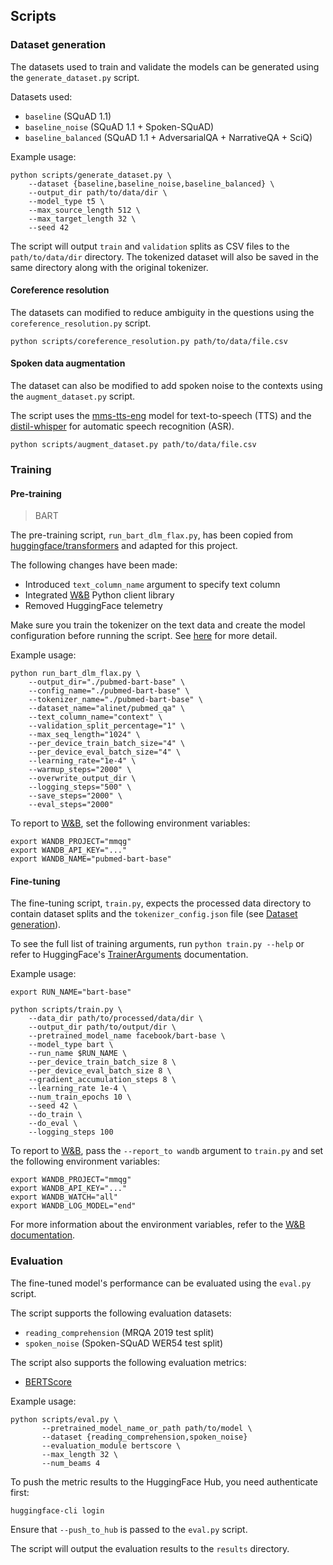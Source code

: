 ## Scripts

### Dataset generation

The datasets used to train and validate the models can be generated using the `generate_dataset.py` script. 

Datasets used:
- `baseline` (SQuAD 1.1)
- `baseline_noise` (SQuAD 1.1 + Spoken-SQuAD)
- `baseline_balanced` (SQuAD 1.1 + AdversarialQA + NarrativeQA + SciQ)

Example usage:

```shell
python scripts/generate_dataset.py \
    --dataset {baseline,baseline_noise,baseline_balanced} \
    --output_dir path/to/data/dir \
    --model_type t5 \
    --max_source_length 512 \
    --max_target_length 32 \
    --seed 42
```

The script will output `train` and `validation` splits as CSV files to the
`path/to/data/dir` directory. The tokenized dataset will also be saved in the
same directory along with the original tokenizer.

#### Coreference resolution

The datasets can modified to reduce ambiguity in the questions using the `coreference_resolution.py` script.

```shell
python scripts/coreference_resolution.py path/to/data/file.csv
```

#### Spoken data augmentation

The dataset can also be modified to add spoken noise to the contexts using the `augment_dataset.py` script.

The script uses the [mms-tts-eng](https://huggingface.co/facebook/mms-tts-eng) model for text-to-speech (TTS) and the [distil-whisper](https://huggingface.co/distil-whisper/distil-large-v2) for automatic speech recognition (ASR).

```shell
python scripts/augment_dataset.py path/to/data/file.csv
```

### Training

#### Pre-training

> BART

The pre-training script, `run_bart_dlm_flax.py`, has been copied from
[huggingface/transformers](https://github.com/huggingface/transformers/blob/831bc25d8fdb85768402f772cf65cc3d7872b211/examples/flax/language-modeling/run_bart_dlm_flax.py)
and adapted for this project.

The following changes have been made:
- Introduced `text_column_name` argument to specify text column
- Integrated [W&B](https://wandb.ai/) Python client library
- Removed HuggingFace telemetry

Make sure you train the tokenizer on the text data and create the model
configuration before running the script. See [here](https://github.com/huggingface/transformers/tree/main/examples/flax/language-modeling#bart-denoising-language-modeling) for more detail.

Example usage:

```shell
python run_bart_dlm_flax.py \
    --output_dir="./pubmed-bart-base" \
    --config_name="./pubmed-bart-base" \
    --tokenizer_name="./pubmed-bart-base" \
    --dataset_name="alinet/pubmed_qa" \
    --text_column_name="context" \
    --validation_split_percentage="1" \
    --max_seq_length="1024" \
    --per_device_train_batch_size="4" \
    --per_device_eval_batch_size="4" \
    --learning_rate="1e-4" \
    --warmup_steps="2000" \
    --overwrite_output_dir \
    --logging_steps="500" \
    --save_steps="2000" \
    --eval_steps="2000"
```

To report to [W&B](https://wandb.ai/), set the following environment variables:

```shell
export WANDB_PROJECT="mmqg"
export WANDB_API_KEY="..."
export WANDB_NAME="pubmed-bart-base"
```

#### Fine-tuning

The fine-tuning script, `train.py`, expects the processed data directory to contain dataset splits and the `tokenizer_config.json` file (see [Dataset generation](#dataset-generation)).

To see the full list of training arguments, run `python train.py --help` or refer to HuggingFace's [TrainerArguments](https://huggingface.co/docs/transformers/main_classes/trainer#transformers.TrainingArguments) documentation.

Example usage:

```shell
export RUN_NAME="bart-base"

python scripts/train.py \
    --data_dir path/to/processed/data/dir \
    --output_dir path/to/output/dir \
    --pretrained_model_name facebook/bart-base \
    --model_type bart \
    --run_name $RUN_NAME \
    --per_device_train_batch_size 8 \
    --per_device_eval_batch_size 8 \
    --gradient_accumulation_steps 8 \
    --learning_rate 1e-4 \
    --num_train_epochs 10 \
    --seed 42 \
    --do_train \
    --do_eval \
    --logging_steps 100
```

To report to [W&B](https://wandb.ai/), pass the `--report_to wandb` argument to
`train.py` and set the following environment variables:

```shell
export WANDB_PROJECT="mmqg"
export WANDB_API_KEY="..."
export WANDB_WATCH="all"
export WANDB_LOG_MODEL="end"
```

For more information about the environment variables, refer to the [W&B documentation](https://docs.wandb.ai/guides/track/environment-variables).

### Evaluation

The fine-tuned model's performance can be evaluated using the `eval.py` script.

The script supports the following evaluation datasets:
- `reading_comprehension` (MRQA 2019 test split)
- `spoken_noise` (Spoken-SQuAD WER54 test split)

The script also supports the following evaluation metrics:
- [BERTScore](https://arxiv.org/abs/1904.09675)


Example usage:

```shell
python scripts/eval.py \
       --pretrained_model_name_or_path path/to/model \
       --dataset {reading_comprehension,spoken_noise}
       --evaluation_module bertscore \
       --max_length 32 \
       --num_beams 4
```

To push the metric results to the HuggingFace Hub, you need authenticate first:

```shell
huggingface-cli login
```

Ensure that `--push_to_hub` is passed to the `eval.py` script.

The script will output the evaluation results to the `results` directory.

